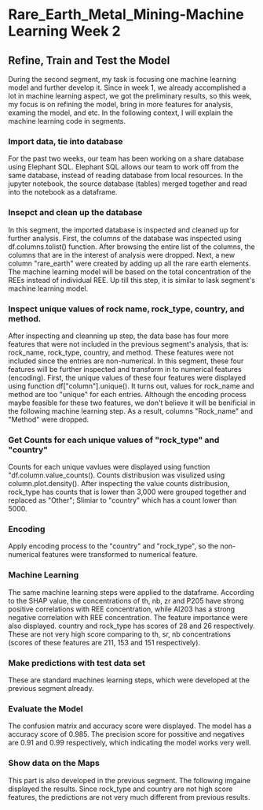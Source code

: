 # Rare_Earth_Metal_Mining-Machine Learning Week 2
## Refine, Train and Test the Model
During the second segment, my task is focusing one machine learning model and further develop it. Since in week 1, we already accomplished a lot in machine learning aspect, we got the preliminary results, so this week, my focus is on refining the model, bring in more features for analysis, examing the model, and etc. 
In the following context, I will explain the machine learning code in segments. 
		
### Import data, tie into database
For the past two weeks, our team has been working on a share database using Elephant SQL. Elephant SQL allows our team to work off from the same database, instead of reading database from local resources. In the jupyter notebook, the source database (tables) merged together and read into the notebook as a dataframe. 

### Insepct and clean up the database
In this segment, the imported database is inspected and cleaned up for further analysis. 
First, the columns of the database was inspected using df.columns.tolist() function. After browsing the entire list of the columns, the columns that are in the interest of analysis were dropped. 
Next, a new column "rare_earth" were created by adding up all the rare earth elements. The machine learning model will be based on the total concentration of the REEs instead of individual REE. 
Up till this step, it is similar to lask segment's machine learning model. 

### Inspect unique values of rock name, rock_type, country, and method. 
After inspecting and cleanning up step, the data base has four more features that were not included in the previous segment's analysis, that is: rock_name, rock_type, country, and method. These features were not included since the entries are non-numerical. In this segment, these four features will be further inspected and transform in to numerical features (encoding). 
First, the unique values of these four features were displayed using function df["column"].unique(). It turns out, values for rock_name and method are too "unique" for each entries. Although the encoding process maybe feasible for these two features, we don't believe it will be benificial in the following machine learning step. As a result, columns "Rock_name" and "Method" were dropped. 

### Get Counts for each unique values of "rock_type" and "country"
Counts for each unique vavlues were displayed using function "df.column.value_counts(). Counts distribusion was visulized using column.plot.density(). After inspecting the value counts distribusion, rock_type has counts that is lower than 3,000 were grouped together and replaced as "Other"; Slimiar to "country" which has a count lower than 5000. 

### Encoding
Apply encoding process to the "country" and "rock_type", so the non-numerical features were transformed to numerical feature. 
		
### Machine Learning
The same machine learning steps were applied to the dataframe. 
According to the SHAP value, the concentrations of th, nb, zr and P205 have strong positive correlations with REE concentration, while Al203 has a strong negative correlation with REE concentration. 
The feature importance were also displayed. country and rock_type has scores of 28 and 26 respectively. These are not very high score comparing to th, sr, nb concentrations (scores of these features are 211, 153 and 151 respectively). 
		
### Make predictions with test data set
These are standard machines learning steps, which were developed at the previous segment already. 
		
### Evaluate the Model
The confusion matrix and accuracy score were displayed. The model has a accuracy score of 0.985. The precision score for possitive and negatives are 0.91 and 0.99 respectively, which indicating the model works very well. 
		
### Show data on the Maps
This part is also developed in the previous segment. The following imgaine displayed the results. Since rock_type and country are not high score features, the predictions are not very much different from previous results. 
		

